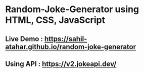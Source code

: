 # Random-Joke-Generator using HTML, CSS, JavaScript

## Live Demo : https://sahil-atahar.github.io/random-joke-generator

## Using API : https://v2.jokeapi.dev/
